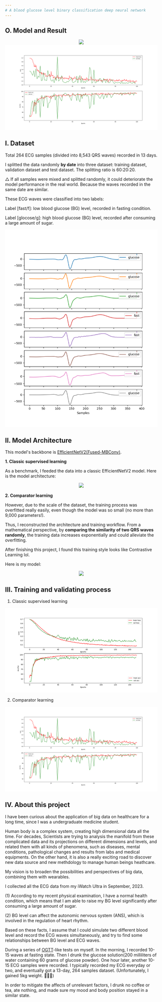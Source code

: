 ```yaml
---
# A blood glucose level binary classification deep neural network
---
```


## O. Model and Result

<div align="center">
<img src="https://github.com/Jiazxu/ecg_glucose_comparator/blob/master/description/supervised_learning.png">
</div>

<div align="center">
<img src="https://github.com/Jiazxu/ecg_glucose_comparator/blob/master/checkpoint/effnetv2_ecg_comparator_v5_l_xxxs_20240111_epoch100_4e-3/effnetv2_ecg_comparator_v5_l_xxxs_20240111_epoch100_4e-3.png">
</div>

## I. Dataset

Total 264 ECG samples (divided into 8,543 QRS waves) recorded in 13 days.

I splitted the data randomly **by date** into three dataset: training dataset, validation dataset and test dataset. The splitting ratio is 60:20:20.

△ If all samples were mixed and splitted randomly, it could deteriorate the model performance in the real world. Because the waves recorded in the same date are similar.

These ECG waves were classified into two labels:

Label [fast/f]: low blood glucose (BG) level, recorded in fasting condition.

Label [glocose/g]: high blood glucose (BG) level, recorded after consuming a large amount of sugar.

<div align="center">
<img src="https://github.com/Jiazxu/ecg_glucose_comparator/blob/master/dataset/example.png">

</div>

## II. Model Architecture

This model's backbone is [EfficientNetV2(Fused-MBConv)](https://github.com/d-li14/efficientnetv2.pytorch/blob/main/effnetv2.py).

**1. Classic supervised learning**

As a benchmark, I feeded the data into a classic EfficientNetV2 model.
Here is the model architecture:

<div align="center">
<img src="https://github.com/Jiazxu/ecg_glucose_comparator/blob/master/description/supervised_learning.png">
</div>

**2. Comparator learning**

However, due to the scale of the dataset, the training process was overfitted really easily, even though the model was so small (no more than 9,000 parameters!).

Thus, I reconstructed the architecture and training workflow. From a mathematical perspective, by **comparing the similarity of two QRS waves randomly**, the training data increases exponentially and could alleviate the overfitting.

After finishing this project, I found this training style looks like Contrastive Learning lol.

Here is my model:

<div align="center">
<img src="https://github.com/Jiazxu/ecg_glucose_comparator/blob/master/description/comparator_learning.png">

</div>

## III. Training and validating process

1. Classic supervised learning

<div align="center">
<img src="https://github.com/Jiazxu/ecg_glucose_comparator/blob/master/checkpoint/effnetv2_ecg_l_xxxs_20240111_epoch150_1e-4/effnetv2_ecg_l_xxxs_20240111_epoch150_1e-4.png">

</div>

2. Comparator learning

<div align="center">
<img src="https://github.com/Jiazxu/ecg_glucose_comparator/blob/master/checkpoint/effnetv2_ecg_comparator_v5_l_xxxs_20240111_epoch100_4e-3/effnetv2_ecg_comparator_v5_l_xxxs_20240111_epoch100_4e-3.png">
</div>

## IV. About this project

I have been curious about the application of big data on healthcare for a long time, since I was a undergraduate medicine student.

Human body is a complex system, creating high dimensional data all the time. For decades, Scientists are trying to analysis the manifold from these complicated data and its projections on different dimensions and levels, and related them with all kinds of phenomena, such as diseases, mental conditions, pathological changes and results from labs and medical equipments. On the other hand, it is also a really exciting road to discover new data source and new methdology to manage human beings heathcare.

My vision is to broaden the possibilities and perspectives of big data, combining them with wearables.

I collected all the ECG data from my iWatch Ultra in September, 2023.

(1) According to my recent physical examination, I have a normal health condition, which means that I am able to raise my BG level significantly after consuming a large amount of sugar.

(2) BG level can affect the autonomic nervous system (ANS), which is involved in the regulation of heart rhythm.

Based on these facts, I assume that I could simulate two different blood level and record the ECG waves simultaneously, and try to find some relationships between BG level and ECG waves.

During a series of [OGTT](https://www.mayoclinic.org/tests-procedures/glucose-tolerance-test/about/pac-20394296)-like tests on myself. In the morning, I recorded 10-15 waves at fasting state. Then I drunk the glucose solution(200 milliliters of water containing 60 grams of glucose powder). One hour later, another 10-15 ECG samples were recorded. I typically recorded my ECG everyday or two, and eventually got a 13-day, 264 samples dataset. (Unfortunately, I gained 5kg weight. 🤣🤣🤣)

In order to mitigate the affects of unrelevant factors, I drunk no coffee or tea, ate nothing, and made sure my mood and body position stayed in a similar state.
